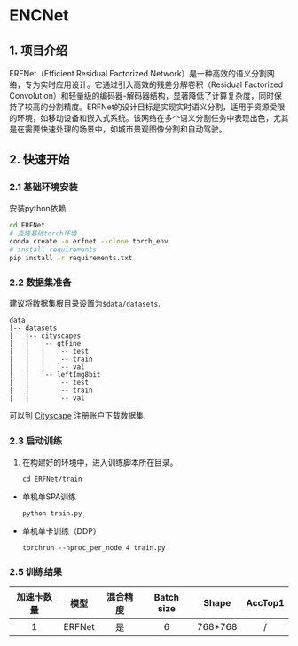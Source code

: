# ENCNet
## 1. 项目介绍

ERFNet（Efficient Residual Factorized Network）是一种高效的语义分割网络，专为实时应用设计。它通过引入高效的残差分解卷积（Residual Factorized Convolution）和轻量级的编码器-解码器结构，显著降低了计算复杂度，同时保持了较高的分割精度。ERFNet的设计目标是实现实时语义分割，适用于资源受限的环境，如移动设备和嵌入式系统。该网络在多个语义分割任务中表现出色，尤其是在需要快速处理的场景中，如城市景观图像分割和自动驾驶。


## 2. 快速开始

### 2.1 基础环境安装
安装python依赖
``` bash
cd ERFNet
# 克隆基础torch环境
conda create -n erfnet --clone torch_env
# install requirements
pip install -r requirements.txt
```

### 2.2 数据集准备

建议将数据集根目录设置为`$data/datasets`.
```
data
|-- datasets
|   |-- cityscapes
|   |   |-- gtFine
|   |   |   |-- test
|   |   |   |-- train
|   |   |   `-- val
|   |   `-- leftImg8bit
|   |       |-- test
|   |       |-- train
|   |       `-- val

```
可以到 [Cityscape](https://www.cityscapes-dataset.com) 注册账户下载数据集.

### 2.3 启动训练
1. 在构建好的环境中，进入训练脚本所在目录。
    ```
    cd ERFNet/train
    ```

- 单机单SPA训练
    ```
    python train.py
    ```
- 单机单卡训练（DDP）
    ```
    torchrun --nproc_per_node 4 train.py
    ```


### 2.5 训练结果


|加速卡数量  |模型 | 混合精度 |Batch size|Shape| AccTop1|
|:-:|:-:|:-:|:-:|:-:|:-:|
|1| ERFNet|是|6|768*768| / |